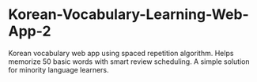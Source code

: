 # Korean-Vocabulary-Learning-Web-App-2
Korean vocabulary web app using spaced repetition algorithm. Helps memorize 50 basic words with smart review scheduling. A simple solution for minority language learners.

